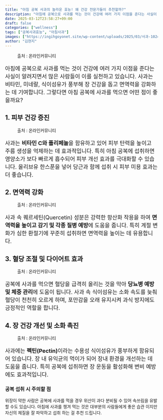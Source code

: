 ```yaml
---
title: "아침 공복 사과의 놀라운 효능! 왜 건강 전문가들이 추천할까?"
description: "아침에 공복으로 사과를 먹는 것이 건강에 여러 가지 이점을 준다는 사실이 알려지면서 많은 사람들이 이를 실천하고 있습니다. 사과는 비타민, 미네랄, 식이섬유가 풍부해 장 건강을 돕고 면역력을 강화하는 데 기여합니다. 그렇다면 아침 공복에 사과를 먹으면 어떤 점이 좋을까"
date: 2025-03-12T23:58:27+09:00
draft: false
categories: ["wellness"]
tags: ["공복사과효능", "아침사과"]
images: ["https://ingihgoyonet.site/wp-content/uploads/2025/03/사과-1024x576.jpg", "https://ingihgoyonet.site/wp-content/uploads/2025/03/피부미인-683x1024.jpg", "https://ingihgoyonet.site/wp-content/uploads/2025/03/공복사과효능-1024x768.jpg", "https://ingihgoyonet.site/wp-content/uploads/2025/03/아침사과-683x1024.jpg", "https://ingihgoyonet.site/wp-content/uploads/2025/03/건강한-사과-1024x683.jpg"]
author: "김현지"
---
```


<figure ><img src="https://ingihgoyonet.site/wp-content/uploads/2025/03/사과-1024x576.jpg" alt="" style="aspect-ratio:16/9;object-fit:cover"/><figcaption >출처 : 온라인커뮤니티</figcaption></figure> <p style="font-size:18px">아침에 공복으로 사과를 먹는 것이 건강에 여러 가지 이점을 준다는 사실이 알려지면서 많은 사람들이 이를 실천하고 있습니다. 사과는 비타민, 미네랄, 식이섬유가 풍부해 장 건강을 돕고 면역력을 강화하는 데 기여합니다. 그렇다면 아침 공복에 사과를 먹으면 어떤 점이 좋을까요?</p> <h2 >1. 피부 건강 증진</h2> <figure ><img src="https://ingihgoyonet.site/wp-content/uploads/2025/03/피부미인-683x1024.jpg" alt="" style="aspect-ratio:16/9;object-fit:cover"/><figcaption >출처 : 온라인커뮤니티</figcaption></figure> <p style="font-size:18px">사과는 <strong>비타민 C와 폴리페놀</strong>을 함유하고 있어 피부 탄력을 높이고 주름 생성을 억제하는 데 효과적입니다. 특히 아침 공복에 섭취하면 영양소가 보다 빠르게 흡수되어 피부 개선 효과를 극대화할 수 있습니다. 올리브유 한스푼을 넣어 당근과 함께 섭취 시 피부 미용 효과는 더 좋습니다.</p> <h2 >2. 면역력 강화</h2> <figure ><img src="https://ingihgoyonet.site/wp-content/uploads/2025/03/공복사과효능-1024x768.jpg" alt="" style="aspect-ratio:16/9;object-fit:cover"/><figcaption >출처 : 온라인커뮤니티</figcaption></figure> <p style="font-size:18px">사과 속 퀘르세틴(Quercetin) 성분은 강력한 항산화 작용을 하여 <strong>면역력을 높이고 감기 및 각종 질병 예방</strong>에 도움을 줍니다. 특히 계절 변화가 심한 환절기에 꾸준히 섭취하면 면역력을 높이는 데 유용합니다.</p> <h2 >3. 혈당 조절 및 다이어트 효과</h2> <figure ><img src="https://ingihgoyonet.site/wp-content/uploads/2025/03/아침사과-683x1024.jpg" alt="" style="aspect-ratio:16/9;object-fit:cover"/><figcaption >출처 : 온라인커뮤니티</figcaption></figure> <p style="font-size:18px">공복에 사과를 먹으면 혈당을 급격히 올리는 것을 막아 <strong>당뇨병 예방 및 체중 관리</strong>에 도움이 됩니다. 사과 속 식이섬유는 소화 속도를 늦춰 혈당이 천천히 오르게 하며, 포만감을 오래 유지시켜 과식 방지에도 긍정적인 역할을 합니다.</p> <h2 >4. 장 건강 개선 및 소화 촉진</h2> <figure ><img src="https://ingihgoyonet.site/wp-content/uploads/2025/03/건강한-사과-1024x683.jpg" alt="" style="aspect-ratio:16/9;object-fit:cover"/><figcaption >출처 : 온라인커뮤니티</figcaption></figure> <p style="font-size:18px">사과에는 <strong>펙틴(Pectin)</strong>이라는 수용성 식이섬유가 풍부하게 함유되어 있습니다. 장 내 유익균의 먹이가 되어 장내 환경을 개선하는 데 도움을 줍니다. 특히 공복에 섭취하면 장 운동을 활성화해 변비 예방에도 효과적입니다.</p> <h3 ><strong>공복 섭취 시 주의할 점</strong></h3> <p>위장이 약한 사람은 공복에 사과를 먹을 경우 위산이 과다 분비될 수 있어 속쓰림을 유발할 수도 있습니다. 아침에 사과를 챙겨 먹는 것은 대부분의 사람들에게 좋은 습관 이지만 자신의 체질을 잘 파악하고 섭취 하는 걸 추천 드립니다.</p>